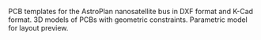 PCB templates for the AstroPlan nanosatellite bus in DXF format and K-Cad format.
3D models of PCBs with geometric constraints.
Parametric model for layout preview.
